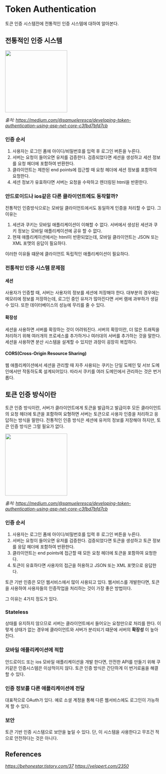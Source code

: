 # Token Authentication

토큰 인증 시스템전에 전통적인 인증 시스템에 대하여 알아본다.

## 전통적인 인증 시스템

<img src="https://github.com/wookkl/study_backend/img/tradition.jpg" width="200px">

_출처: https://medium.com/@samueleresca/developing-token-authentication-using-asp-net-core-c3fbd7bfd7cb_

### 인증 순서

1. 사용자는 로그인 폼에 아이디/비밀번호를 입력 후 로그인 버튼을 누른다.
2. 서버는 요청이 들어오면 유저를 검증한다. 검증되었다면 세션을 생성하고 세션 정보를 요청 헤더에 포함하여 반환한다.
3. 클라이언트는 제한된 end points에 접근할 때 요청 헤더에 세션 정보를 포함하여 요청한다.
4. 세션 정보가 유효하다면 서버는 요청을 수락하고 렌더링된 html을 반환한다.

### 안드로이드나 ios같은 다른 클라이언트에도 동작할까?

전통적인 인증방식으로는 모바일 클라이언트에서도 동일하게 인증을 처리할 수 없다. 그 이유는

1. 세션과 쿠키는 모바일 애플리케이션이 이해할 수 없다. 서버에서 생성된 세션과 쿠키 정보는 모바일 애플리케이션에 공유 할 수 없다.
2. 현재 애플리케이션에서는 html이 반환되었는데, 모바일 클라이언트는 JSON 또는 XML 포맷의 응답이 필요하다.

이러한 이유들 떄문에 클라이언트 독립적인 애플리케이션이 필요하다.

### 전통적인 인증 시스템 문제점

#### 세션

사용자가 인증할 때, 서버는 사용자의 정보를 세션에 저장해야 한다. 대부분의 경우에는 메모리에 정보를 저장하는데, 로그인 중인 유저가 많아진다면 서버 램에 과부하가 생길 수 있다. 또한 데이터베이스의 성능에 무리를 줄 수 있다.

#### 확장성

세션을 사용하면 서버를 확장하는 것이 어려워진다. 서버의 확장이란, 더 많은 트래픽을 처리하기 위해 여러개의 프로세스를 추가하거나 여러대의 서버를 추가하는 것을 말한다. 세션을 사용하면 분산 시스템을 설계할 수 있지만 과장이 굉장히 복잡하다.

#### CORS(Cross-Origin Resource Sharing)

웹 애플리케이션에서 세션을 관리할 때 자주 사용되는 쿠키는 단일 도메인 및 서브 도메인에서만 작동하도록 설계되어있다. 따라서 쿠키를 여러 도메인에서 관리하는 것은 번거롭다.

## 토큰 인증 방식이란

토큰 인증 방식이란, 서버가 클라이언트에게 토큰을 발급하고 발급이후 모든 클라이언트의 요청 헤더에 토큰을 포함하여 요형하면 서버는 토큰으로 사용자 인증을 처리하고 응답하는 방식을 말한다. 전통적인 인증 방식은 세션에 유저의 정보를 저장해야 하지만, 토큰 인증 방식은 그럴 필요가 없다.

<img src="https://github.com/wookkl/study_backend/img/token.jpg" width="200px">

_출처: https://medium.com/@samueleresca/developing-token-authentication-using-asp-net-core-c3fbd7bfd7cb_

### 인증 순서

1. 사용자는 로그인 폼에 아이디/비밀번호를 입력 후 로그인 버튼을 누른다.
2. 서버는 요청이 들어오면 유저를 검증한다. 검증되었다면 토큰을 생성하고 토큰 정보를 응답 헤더에 포함하여 반환한다.
3. 클라이언트는 end points에 접근할 때 모든 요청 헤더에 토큰을 포함하여 요청한다.
4. 토큰이 유효하다면 사용자의 접근을 허용하고 JSON 또는 XML 포맷으로 응답한다.

토큰 기반 인증은 모던 웹서비스에서 많이 사용되고 있다. 웹서비스를 개발한다면, 토큰을 사용하여 사용자들의 인증작업을 처리하는 것이 가장 좋은 방법이다.

그 이유는 4가지 정도가 있다.

### Stateless

상태를 유지하지 않으므로 서버는 클라이언트에서 들어오는 요청만으로 처리를 한다. 이렇게 상태가 없는 경우에 클라이언트와 서버가 분리되기 떄문에 서버의 **확장성** 이 높아진다.

### 모바일 애플리케이션에 적합

안드로이드 또는 ios 모바일 애플리케이션을 개발 한다면, 안전한 API를 만들기 위해 쿠키같은 인증시스템은 이상적이지 않다. 토큰 인증 방식은 간단하게 이 번거로움을 해결할 수 있다.

### 인증 정보를 다른 애플리케이션에 전달

대표적으로 OAuth가 있다. 예로 소셜 계정을 통해 다른 웹서비스에도 로그인이 가능하게 할 수 있다.

### 보안

토큰 기반 인증 시스템으로 보안을 높일 수 있다. 단, 이 시스템을 사용한다고 무조건 적으로 안전하다는 것은 아니다.

##

## References

_https://behonestar.tistory.com/37_
_https://velopert.com/2350_
